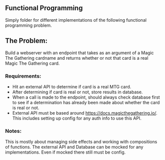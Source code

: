 ## Functional Programming
Simply folder for different implementations of the following functional programming problem.

## The Problem:
Build a webserver with an endpoint that takes as an argument of a Magic The Gathering cardname and returns whether or not that card is a real Magic The Gathering card.

### Requirements:
- Hit an external API to determine if card is a real MTG card.
- After determining if card is real or not, store results in database.
- When a call is made to the endpoint, should always check database first to see if a determination has already been made about whether the card is real or not.
- External API must be based around https://docs.magicthegathering.io/. This includes setting up config for any auth info to use this API.

### Notes:
This is mostly about managing side effects and working with compositions of functions. The external API and Database can be mocked for any implementations. Even if mocked there still must be config.
